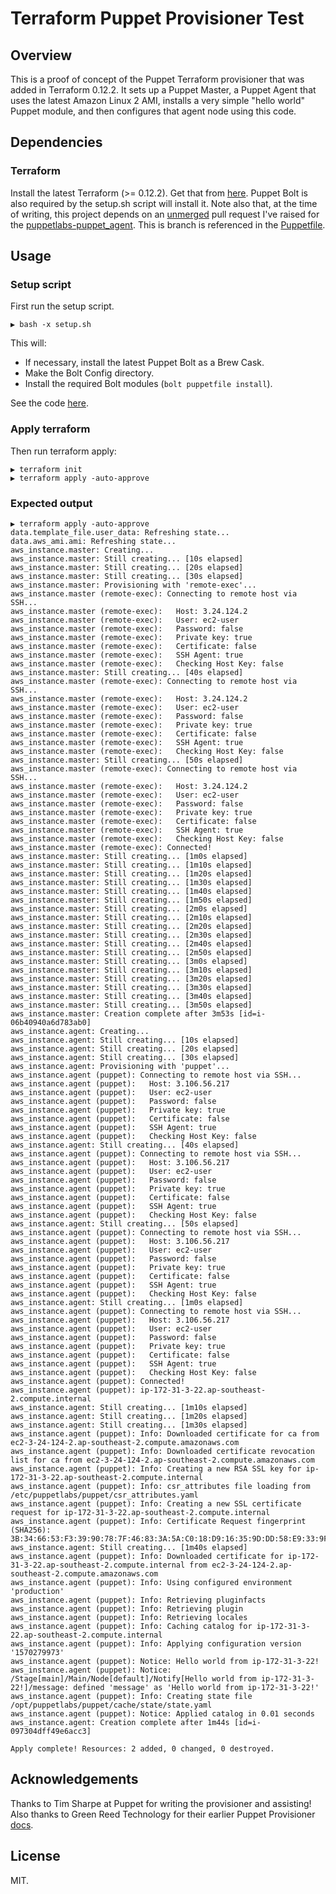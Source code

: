 # Terraform Puppet Provisioner Test

## Overview

This is a proof of concept of the Puppet Terraform provisioner that was added in Terraform 0.12.2. It sets up a Puppet Master, a Puppet Agent that uses the latest Amazon Linux 2 AMI, installs a very simple "hello world" Puppet module, and then configures that agent node using this code.

## Dependencies

### Terraform

Install the latest Terraform (>= 0.12.2). Get that from [here](https://www.terraform.io/downloads.html). Puppet Bolt is also required by the setup.sh script will install it. Note also that, at the time of writing, this project depends on an [unmerged](https://github.com/puppetlabs/puppetlabs-puppet_agent/pull/444) pull request I've raised for the [puppetlabs-puppet_agent](https://github.com/puppetlabs/puppetlabs-puppet_agent). This is branch is referenced in the [Puppetfile](./bolt/Puppetfile).

## Usage

### Setup script

First run the setup script.

```text
▶ bash -x setup.sh
```

This will:

- If necessary, install the latest Puppet Bolt as a Brew Cask.
- Make the Bolt Config directory.
- Install the required Bolt modules (`bolt puppetfile install`).

See the code [here](./setup.sh).

### Apply terraform

Then run terraform apply:

```text
▶ terraform init
▶ terraform apply -auto-approve
```

### Expected output

```text
▶ terraform apply -auto-approve
data.template_file.user_data: Refreshing state...
data.aws_ami.ami: Refreshing state...
aws_instance.master: Creating...
aws_instance.master: Still creating... [10s elapsed]
aws_instance.master: Still creating... [20s elapsed]
aws_instance.master: Still creating... [30s elapsed]
aws_instance.master: Provisioning with 'remote-exec'...
aws_instance.master (remote-exec): Connecting to remote host via SSH...
aws_instance.master (remote-exec):   Host: 3.24.124.2
aws_instance.master (remote-exec):   User: ec2-user
aws_instance.master (remote-exec):   Password: false
aws_instance.master (remote-exec):   Private key: true
aws_instance.master (remote-exec):   Certificate: false
aws_instance.master (remote-exec):   SSH Agent: true
aws_instance.master (remote-exec):   Checking Host Key: false
aws_instance.master: Still creating... [40s elapsed]
aws_instance.master (remote-exec): Connecting to remote host via SSH...
aws_instance.master (remote-exec):   Host: 3.24.124.2
aws_instance.master (remote-exec):   User: ec2-user
aws_instance.master (remote-exec):   Password: false
aws_instance.master (remote-exec):   Private key: true
aws_instance.master (remote-exec):   Certificate: false
aws_instance.master (remote-exec):   SSH Agent: true
aws_instance.master (remote-exec):   Checking Host Key: false
aws_instance.master: Still creating... [50s elapsed]
aws_instance.master (remote-exec): Connecting to remote host via SSH...
aws_instance.master (remote-exec):   Host: 3.24.124.2
aws_instance.master (remote-exec):   User: ec2-user
aws_instance.master (remote-exec):   Password: false
aws_instance.master (remote-exec):   Private key: true
aws_instance.master (remote-exec):   Certificate: false
aws_instance.master (remote-exec):   SSH Agent: true
aws_instance.master (remote-exec):   Checking Host Key: false
aws_instance.master (remote-exec): Connected!
aws_instance.master: Still creating... [1m0s elapsed]
aws_instance.master: Still creating... [1m10s elapsed]
aws_instance.master: Still creating... [1m20s elapsed]
aws_instance.master: Still creating... [1m30s elapsed]
aws_instance.master: Still creating... [1m40s elapsed]
aws_instance.master: Still creating... [1m50s elapsed]
aws_instance.master: Still creating... [2m0s elapsed]
aws_instance.master: Still creating... [2m10s elapsed]
aws_instance.master: Still creating... [2m20s elapsed]
aws_instance.master: Still creating... [2m30s elapsed]
aws_instance.master: Still creating... [2m40s elapsed]
aws_instance.master: Still creating... [2m50s elapsed]
aws_instance.master: Still creating... [3m0s elapsed]
aws_instance.master: Still creating... [3m10s elapsed]
aws_instance.master: Still creating... [3m20s elapsed]
aws_instance.master: Still creating... [3m30s elapsed]
aws_instance.master: Still creating... [3m40s elapsed]
aws_instance.master: Still creating... [3m50s elapsed]
aws_instance.master: Creation complete after 3m53s [id=i-06b40940a6d783ab0]
aws_instance.agent: Creating...
aws_instance.agent: Still creating... [10s elapsed]
aws_instance.agent: Still creating... [20s elapsed]
aws_instance.agent: Still creating... [30s elapsed]
aws_instance.agent: Provisioning with 'puppet'...
aws_instance.agent (puppet): Connecting to remote host via SSH...
aws_instance.agent (puppet):   Host: 3.106.56.217
aws_instance.agent (puppet):   User: ec2-user
aws_instance.agent (puppet):   Password: false
aws_instance.agent (puppet):   Private key: true
aws_instance.agent (puppet):   Certificate: false
aws_instance.agent (puppet):   SSH Agent: true
aws_instance.agent (puppet):   Checking Host Key: false
aws_instance.agent: Still creating... [40s elapsed]
aws_instance.agent (puppet): Connecting to remote host via SSH...
aws_instance.agent (puppet):   Host: 3.106.56.217
aws_instance.agent (puppet):   User: ec2-user
aws_instance.agent (puppet):   Password: false
aws_instance.agent (puppet):   Private key: true
aws_instance.agent (puppet):   Certificate: false
aws_instance.agent (puppet):   SSH Agent: true
aws_instance.agent (puppet):   Checking Host Key: false
aws_instance.agent: Still creating... [50s elapsed]
aws_instance.agent (puppet): Connecting to remote host via SSH...
aws_instance.agent (puppet):   Host: 3.106.56.217
aws_instance.agent (puppet):   User: ec2-user
aws_instance.agent (puppet):   Password: false
aws_instance.agent (puppet):   Private key: true
aws_instance.agent (puppet):   Certificate: false
aws_instance.agent (puppet):   SSH Agent: true
aws_instance.agent (puppet):   Checking Host Key: false
aws_instance.agent: Still creating... [1m0s elapsed]
aws_instance.agent (puppet): Connecting to remote host via SSH...
aws_instance.agent (puppet):   Host: 3.106.56.217
aws_instance.agent (puppet):   User: ec2-user
aws_instance.agent (puppet):   Password: false
aws_instance.agent (puppet):   Private key: true
aws_instance.agent (puppet):   Certificate: false
aws_instance.agent (puppet):   SSH Agent: true
aws_instance.agent (puppet):   Checking Host Key: false
aws_instance.agent (puppet): Connected!
aws_instance.agent (puppet): ip-172-31-3-22.ap-southeast-2.compute.internal
aws_instance.agent: Still creating... [1m10s elapsed]
aws_instance.agent: Still creating... [1m20s elapsed]
aws_instance.agent: Still creating... [1m30s elapsed]
aws_instance.agent (puppet): Info: Downloaded certificate for ca from ec2-3-24-124-2.ap-southeast-2.compute.amazonaws.com
aws_instance.agent (puppet): Info: Downloaded certificate revocation list for ca from ec2-3-24-124-2.ap-southeast-2.compute.amazonaws.com
aws_instance.agent (puppet): Info: Creating a new RSA SSL key for ip-172-31-3-22.ap-southeast-2.compute.internal
aws_instance.agent (puppet): Info: csr_attributes file loading from /etc/puppetlabs/puppet/csr_attributes.yaml
aws_instance.agent (puppet): Info: Creating a new SSL certificate request for ip-172-31-3-22.ap-southeast-2.compute.internal
aws_instance.agent (puppet): Info: Certificate Request fingerprint (SHA256): 3B:34:66:53:F3:39:90:78:7F:46:83:3A:5A:C0:18:D9:16:35:9D:DD:58:E9:33:9F:F4:C1:ED:04:CB:04:7B:87
aws_instance.agent: Still creating... [1m40s elapsed]
aws_instance.agent (puppet): Info: Downloaded certificate for ip-172-31-3-22.ap-southeast-2.compute.internal from ec2-3-24-124-2.ap-southeast-2.compute.amazonaws.com
aws_instance.agent (puppet): Info: Using configured environment 'production'
aws_instance.agent (puppet): Info: Retrieving pluginfacts
aws_instance.agent (puppet): Info: Retrieving plugin
aws_instance.agent (puppet): Info: Retrieving locales
aws_instance.agent (puppet): Info: Caching catalog for ip-172-31-3-22.ap-southeast-2.compute.internal
aws_instance.agent (puppet): Info: Applying configuration version '1570279973'
aws_instance.agent (puppet): Notice: Hello world from ip-172-31-3-22!
aws_instance.agent (puppet): Notice: /Stage[main]/Main/Node[default]/Notify[Hello world from ip-172-31-3-22!]/message: defined 'message' as 'Hello world from ip-172-31-3-22!'
aws_instance.agent (puppet): Info: Creating state file /opt/puppetlabs/puppet/cache/state/state.yaml
aws_instance.agent (puppet): Notice: Applied catalog in 0.01 seconds
aws_instance.agent: Creation complete after 1m44s [id=i-097304dff49e6acc3]

Apply complete! Resources: 2 added, 0 changed, 0 destroyed.
```

## Acknowledgements

Thanks to Tim Sharpe at Puppet for writing the provisioner and assisting! Also thanks to Green Reed Technology for their earlier Puppet Provisioner [docs](https://www.greenreedtech.com/terraform-puppet-provisioner/).

## License

MIT.
